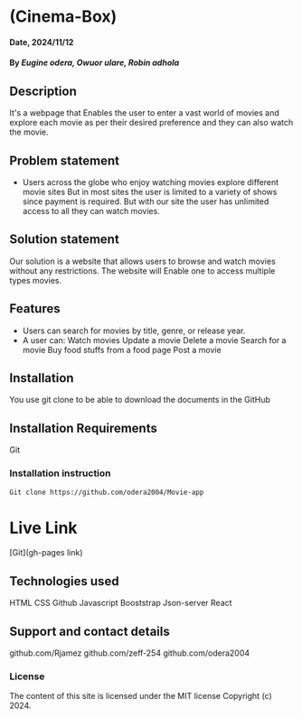 # (Cinema-Box)

#### Date, 2024/11/12

#### By *Eugine odera, Owuor ulare, Robin adhola*

## Description
It's a webpage that Enables the user to enter a vast world of movies and explore each movie as per their desired preference and they can also watch the movie.

## Problem statement

- Users across the globe who enjoy watching movies explore different movie sites
But in most sites the user is limited to a variety of shows since payment is required. But with our site the user has unlimited access to all they can watch movies.

## Solution statement
Our solution is a website that allows users to browse and watch movies without any restrictions. The website will Enable one to access multiple types movies.

## Features
- Users can search for movies by title, genre, or release year.
- A user can:
           Watch movies 
           Update a movie
           Delete a movie
           Search for a movie
           Buy food stuffs from a food page
            Post a movie


## Installation
You use git clone to be able to download the documents in the GitHub

## Installation Requirements
Git

### Installation instruction
```
Git clone https://github.com/odera2004/Movie-app

```

# Live Link
[Git](gh-pages link)

## Technologies used
HTML
CSS
Github
Javascript
Booststrap
Json-server
React

## Support and contact details
github.com/Rjamez
github.com/zeff-254
github.com/odera2004

### License
The content of this site is licensed under the MIT license
Copyright (c) 2024.








